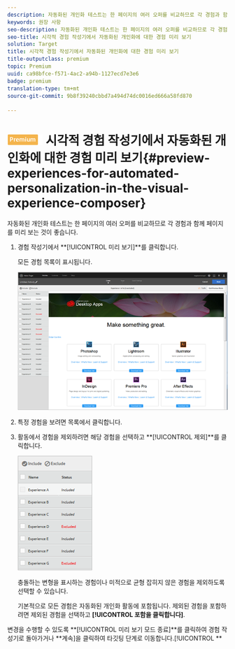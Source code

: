 ```yaml
---
description: 자동화된 개인화 테스트는 한 페이지의 여러 오퍼를 비교하므로 각 경험과 함께 페이지를 미리 보는 것이 좋습니다.
keywords: 권장 사항
seo-description: 자동화된 개인화 테스트는 한 페이지의 여러 오퍼를 비교하므로 각 경험과 함께 페이지를 미리 보는 것이 좋습니다.
seo-title: 시각적 경험 작성기에서 자동화된 개인화에 대한 경험 미리 보기
solution: Target
title: 시각적 경험 작성기에서 자동화된 개인화에 대한 경험 미리 보기
title-outputclass: premium
topic: Premium
uuid: ca98bfce-f571-4ac2-a94b-1127ecd7e3e6
badge: premium
translation-type: tm+mt
source-git-commit: 9b8f39240cbbd7a494d74dc0016ed666a58fd870

---
```



# ![PREMIUM](/help/assets/premium.png) 시각적 경험 작성기에서 자동화된 개인화에 대한 경험 미리 보기{#preview-experiences-for-automated-personalization-in-the-visual-experience-composer}

자동화된 개인화 테스트는 한 페이지의 여러 오퍼를 비교하므로 각 경험과 함께 페이지를 미리 보는 것이 좋습니다.

1. 경험 작성기에서 **[!UICONTROL 미리 보기]**를 클릭합니다.

   모든 경험 목록이 표시됩니다.

   ![](assets/ap_preview.png)

1. 특정 경험을 보려면 목록에서 클릭합니다.

1. 활동에서 경험을 제외하려면 해당 경험을 선택하고 **[!UICONTROL 제외]**를 클릭합니다.

   ![](assets/ap_exclude.png)

   충돌하는 변형을 표시하는 경험이나 미적으로 균형 잡히지 않은 경험을 제외하도록 선택할 수 있습니다.

   기본적으로 모든 경험은 자동화된 개인화 활동에 포함됩니다. 제외된 경험을 포함하려면 제외된 경험을 선택하고 **[!UICONTROL 포함을 클릭합니다]**.

변경을 수행할 수 있도록 **[!UICONTROL 미리 보기 모드 종료]**를 클릭하여 경험 작성기로 돌아가거나 **계속]을 클릭하여 타깃팅 단계로 이동합니다.[!UICONTROL **
